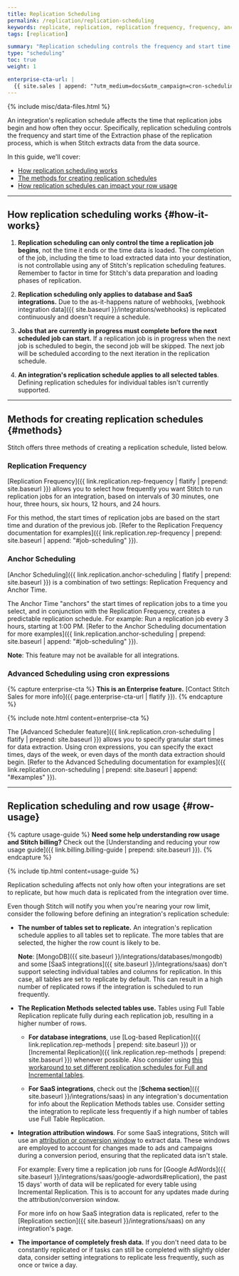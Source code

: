 ```yaml
---
title: Replication Scheduling
permalink: /replication/replication-scheduling
keywords: replicate, replication, replication frequency, frequency, anchor time, scheduling, schedule, interval, change replication time
tags: [replication]

summary: "Replication scheduling controls the frequency and start time of the Extraction phase of the replication process, which is when Stitch extracts data from the data source. In this guide, we explain how scheduling works, the methods available for scheduling, and how schedules impact your row usage."
type: "scheduling"
toc: true
weight: 1

enterprise-cta-url: |
  {{ site.sales | append: "?utm_medium=docs&utm_campaign=cron-scheduling" }}
---
```

{% include misc/data-files.html %}

An integration's replication schedule affects the time that replication jobs begin and how often they occur. Specifically, replication scheduling controls the frequency and start time of the Extraction phase of the replication process, which is when Stitch extracts data from the data source.

In this guide, we'll cover:

- [How replication scheduling works](#how-it-works)
- [The methods for creating replication schedules](#methods)
- [How replication schedules can impact your row usage](#row-usage)

---

## How replication scheduling works {#how-it-works}

1. **Replication scheduling can only control the time a replication job begins**, not the time it ends or the time data is loaded. The completion of the job, including the time to load extracted data into your destination, is not controllable using any of Stitch's replication scheduling features. Remember to factor in time for Stitch's data preparation and loading phases of replication.

2. **Replication scheduling only applies to database and SaaS integrations.** Due to the as-it-happens nature of webhooks, [webhook integration data]({{ site.baseurl }}/integrations/webhooks) is replicated continuously and doesn't require a schedule.

3. **Jobs that are currently in progress must complete before the next scheduled job can start.** If a replication job is in progress when the next job is scheduled to begin, the second job will be skipped. The next job will be scheduled according to the next iteration in the replication schedule.

4. **An integration's replication schedule applies to all selected tables**. Defining replication schedules for individual tables isn't currently supported.

---

## Methods for creating replication schedules {#methods}

Stitch offers three methods of creating a replication schedule, listed below.

### Replication Frequency

[Replication Frequency]({{ link.replication.rep-frequency | flatify | prepend: site.baseurl }}) allows you to select how frequently you want Stitch to run replication jobs for an integration, based on intervals of 30 minutes, one hour, three hours, six hours, 12 hours, and 24 hours.

For this method, the start times of replication jobs are based on the start time and duration of the previous job. [Refer to the Replication Frequency documentation for examples]({{ link.replication.rep-frequency | prepend: site.baseurl | append: "#job-scheduling" }}).

### Anchor Scheduling

[Anchor Scheduling]({{ link.replication.anchor-scheduling | flatify | prepend: site.baseurl }}) is a combination of two settings: Replication Frequency and Anchor Time.

The Anchor Time "anchors" the start times of replication jobs to a time you select, and in conjunction with the Replication Frequency, creates a predictable replication schedule. For example: Run a replication job every 3 hours, starting at 1:00 PM. [Refer to the Anchor Scheduling documentation for more examples]({{ link.replication.anchor-scheduling | prepend: site.baseurl | append: "#job-scheduling" }}).

**Note**: This feature may not be available for all integrations.

### Advanced Scheduling using cron expressions

{% capture enterprise-cta %}
**This is an Enterprise feature.** [Contact Stitch Sales for more info]({{ page.enterprise-cta-url | flatify }}).
{% endcapture %}

{% include note.html content=enterprise-cta %}

The [Advanced Scheduler feature]({{ link.replication.cron-scheduling | flatify | prepend: site.baseurl }}) allows you to specify granular start times for data extraction. Using cron expressions, you can specify the exact times, days of the week, or even days of the month data extraction should begin. [Refer to the Advanced Scheduling documentation for examples]({{ link.replication.cron-scheduling | prepend: site.baseurl | append: "#examples" }}).

---

## Replication scheduling and row usage {#row-usage}

{% capture usage-guide %}
**Need some help understanding row usage and Stitch billing?** Check out the [Understanding and reducing your row usage guide]({{ link.billing.billing-guide | prepend: site.baseurl }}).
{% endcapture %}

{% include tip.html content=usage-guide %}

Replication scheduling affects not only how often your integrations are set to replicate, but how much data is replicated from the integration over time.

Even though Stitch will notify you when you're nearing your row limit, consider the following before defining an integration's replication schedule:

- **The number of tables set to replicate.** An integration's replication schedule applies to all tables set to replicate. The more tables that are selected, the higher the row count is likely to be.

   **Note**: [MongoDB]({{ site.baseurl }}/integrations/databases/mongodb) and some [SaaS integrations]({{ site.baseurl }}/integrations/saas) don't support selecting individual tables and columns for replication. In this case, all tables are set to replicate by default. This can result in a high number of replicated rows if the integration is scheduled to run frequently.

- **The Replication Methods selected tables use.** Tables using Full Table Replication replicate fully during each replication job, resulting in a higher number of rows.

   - **For database integrations**, use [Log-based Replication]({{ link.replication.rep-methods | prepend: site.baseurl }}) or [Incremental Replication]({{ link.replication.rep-methods | prepend: site.baseurl }}) whenever possible. Also consider using [this workaround to set different replication schedules for Full and Incremental tables]([TODO]).

   - **For SaaS integrations**, check out the [**Schema section**]({{ site.baseurl }}/integrations/saas) in any integration's documentation for info about the Replication Methods tables use. Consider setting the integration to replicate less frequently if a high number of tables use Full Table Replication.

- **Integration attribution windows**. For some SaaS integrations, Stitch will use an <a href="#" data-toggle="tooltip" data-original-title="{{ site.data.tooltips.attribution-window }}">attribution or conversion window</a> to extract data. These windows are employed to account for changes made to ads and campaigns during a conversion period, ensuring that the replicated data isn't stale.

   For example: Every time a replication job runs for [Google AdWords]({{ site.baseurl }}/integrations/saas/google-adwords#replication), the past 15 days' worth of data will be replicated for every table using Incremental Replication. This is to account for any updates made during the attribution/conversion window.

   For more info on how SaaS integration data is replicated, refer to the [Replication section]({{ site.baseurl }}/integrations/saas) on any integration's page.

- **The importance of completely fresh data.** If you don't need data to be constantly replicated or if tasks can still be completed with slightly older data, consider setting integrations to replicate less frequently, such as once or twice a day.